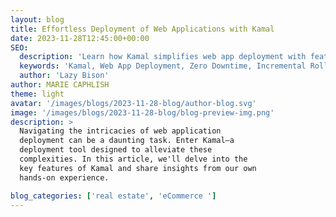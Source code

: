 ```yaml
---
layout: blog
title: Effortless Deployment of Web Applications with Kamal
date: 2023-11-28T12:45:00+00:00
SEO:
  description: 'Learn how Kamal simplifies web app deployment with features like zero downtime, incremental rollouts, and flexible configuration. Ideal for developers.'
  keywords: 'Kamal, Web App Deployment, Zero Downtime, Incremental Rollouts, Flexible Configuration, Developers'
  author: 'Lazy Bison'
author: MARIE CAPHLISH
theme: light
avatar: '/images/blogs/2023-11-28-blog/author-blog.svg'
image: '/images/blogs/2023-11-28-blog/blog-preview-img.png'
description: >
  Navigating the intricacies of web application
  deployment can be a daunting task. Enter Kamal—a
  deployment tool designed to alleviate these
  complexities. In this article, we'll delve into the
  key features of Kamal and share insights from our own
  hands-on experience.

blog_categories: ['real estate', 'eCommerce ']
---
```

